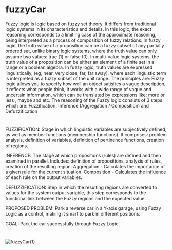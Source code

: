 # fuzzyCar

Fuzzy logic is logic based on fuzzy set theory. It differs from traditional logic systems in its characteristics and details. In this logic, the exact reasoning corresponds to a limiting case of the approximate reasoning, being interpreted as a process of composition of fuzzy relations.
In fuzzy logic, the truth value of a proposition can be a fuzzy subset of any partially ordered set, unlike binary logic systems, where the truth value can only assume two values: true (1) or false (0). In multi-value logic systems, the truth value of a proposition can be either an element of a finite set in a range or a boolean algebra. In fuzzy logic, truth values ​​are expressed linguistically, (eg, near, very close, far, far away), where each linguistic term is interpreted as a fuzzy subset of the unit range.
The principles are: Fuzzy logic allows you to specify how well an object satisfies a vague description, it reflects what people think, it works with a wide range of vague and uncertain information, which can be translated by expressions like: more or less , maybe and etc. The reasoning of the Fuzzy logic consists of 3 steps which are: Fuzzification, Inference (Aggregation / Composition) and Defuzzification

# 
FUZZIFICATION: Stage in which linguistic variables are subjectively defined, as well as member functions (membership functions). It comprises: problem analysis, definition of variables, definition of pertinence functions, creation of regions.

INFERENCE: The stage at which propositions (rules) are defined and then examined in parallel. Includes: definition of propositions, analysis of rules, creation of the resulting region.
Aggregation - Calculates the importance of a given rule for the current situation.
Composition - Calculates the influence of each rule on the output variables.

DEFUZZIFICATION: Step in which the resulting regions are converted to values ​​for the system output variable, this step corresponds to the functional link between the Fuzzy regions and the expected value.

PROPOSED PROBLEM: Park a reverse car in a Y-axis garage, using Fuzzy Logic as a control, making it smart to park in different positions.

GOAL: Park the car successfully through Fuzzy Logic.
#
![fuzzyCar(1)](https://user-images.githubusercontent.com/37044387/66887755-663cf980-efb2-11e9-906f-b40400adebfe.png)
